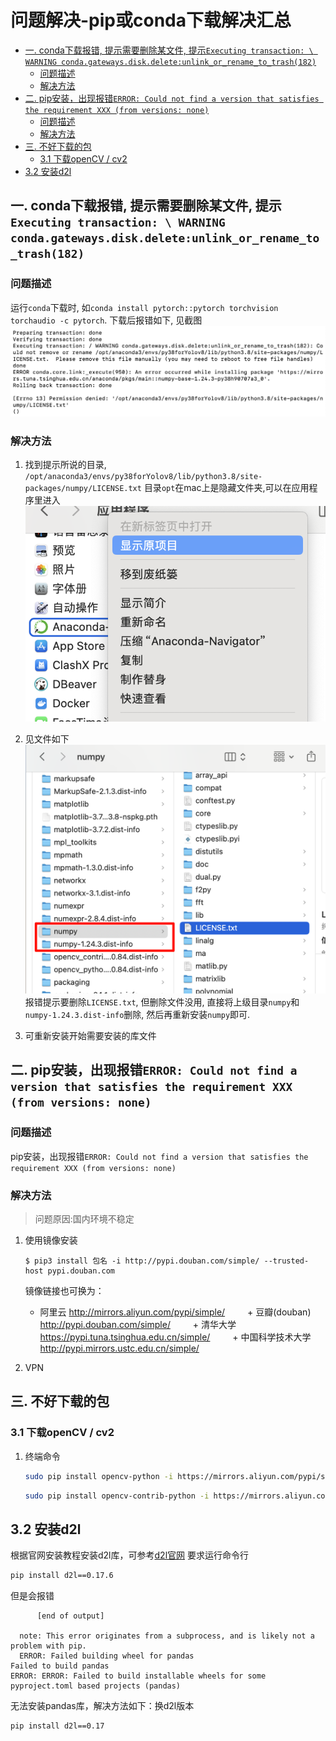 # 问题解决-pip或conda下载解决汇总


<!-- @import "[TOC]" {cmd="toc" depthFrom=2 depthTo=6 orderedList=false} -->

<!-- code_chunk_output -->

- [一. conda下载报错, 提示需要删除某文件, 提示`Executing transaction: \ WARNING conda.gateways.disk.delete:unlink_or_rename_to_trash(182)`](#一-conda下载报错-提示需要删除某文件-提示executing-transaction--warning-condagatewaysdiskdeleteunlink_or_rename_to_trash182)
  - [问题描述](#问题描述)
  - [解决方法](#解决方法)
- [二. pip安装，出现报错`ERROR: Could not find a version that satisfies the requirement XXX (from versions: none)`](#二-pip安装出现报错error-could-not-find-a-version-that-satisfies-the-requirement-xxx-from-versions-none)
  - [问题描述](#问题描述-1)
  - [解决方法](#解决方法-1)
- [三. 不好下载的包](#三-不好下载的包)
  - [3.1 下载openCV / cv2](#31-下载opencv--cv2)
- [3.2 安装d2l](#32-安装d2l)

<!-- /code_chunk_output -->



## 一. conda下载报错, 提示需要删除某文件, 提示`Executing transaction: \ WARNING conda.gateways.disk.delete:unlink_or_rename_to_trash(182)`
### 问题描述
运行`conda`下载时, 如`conda install pytorch::pytorch torchvision torchaudio -c pytorch`. 
下载后报错如下, 见截图
![alt text](./img/报错需要删除文件.png)

### 解决方法
1. 找到提示所说的目录, `/opt/anaconda3/envs/py38forYolov8/lib/python3.8/site-packages/numpy/LICENSE.txt`
    目录`opt`在mac上是隐藏文件夹,可以在应用程序里进入
    ![alt text](./img/进入目录opt.png)
    
2. 见文件如下
    ![alt text](./img/找到待删除文件.png)
    报错提示要删除`LICENSE.txt`, 但删除文件没用, 直接将上级目录`numpy`和`numpy-1.24.3.dist-info`删除, 然后再重新安装`numpy`即可.

3. 可重新安装开始需要安装的库文件


## 二. pip安装，出现报错`ERROR: Could not find a version that satisfies the requirement XXX (from versions: none)`

### 问题描述  
pip安装，出现报错`ERROR: Could not find a version that satisfies the requirement XXX (from versions: none)`

### 解决方法
> 问题原因:国内环境不稳定
1. 使用镜像安装  
    ```shell
    $ pip3 install 包名 -i http://pypi.douban.com/simple/ --trusted-host pypi.douban.com
    ```
    
    镜像链接也可换为：
    + 阿里云 http://mirrors.aliyun.com/pypi/simple/ 
        + 豆瓣(douban) http://pypi.douban.com/simple/ 
        + 清华大学 https://pypi.tuna.tsinghua.edu.cn/simple/ 
        + 中国科学技术大学 http://pypi.mirrors.ustc.edu.cn/simple/
2. VPN

## 三. 不好下载的包
### 3.1 下载openCV / cv2
1. 终端命令
    ```bash
    sudo pip install opencv-python -i https://mirrors.aliyun.com/pypi/simple/    
    ``` 
    ```bash
    sudo pip install opencv-contrib-python -i https://mirrors.aliyun.com/pypi/simple/
    ```


## 3.2 安装d2l
根据官网安装教程安装d2l库，可参考[d2l官网](https://zh-v2.d2l.ai/chapter_installation/index.html)
要求运行命令行
```bash
pip install d2l==0.17.6
```
但是会报错
```
      [end of output]
  
  note: This error originates from a subprocess, and is likely not a problem with pip.
  ERROR: Failed building wheel for pandas
Failed to build pandas
ERROR: ERROR: Failed to build installable wheels for some pyproject.toml based projects (pandas)
```
无法安装pandas库，解决方法如下：换d2l版本
```bash
pip install d2l==0.17
```



